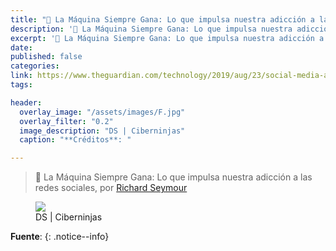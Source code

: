 ```yaml
---
title: "📰 La Máquina Siempre Gana: Lo que impulsa nuestra adicción a las redes sociales"
description: '🤯 La Máquina Siempre Gana: Lo que impulsa nuestra adicción a las redes sociales, por Richard Seymour'
excerpt: '🤯 La Máquina Siempre Gana: Lo que impulsa nuestra adicción a las redes sociales, por Richard Seymour'
date: 
published: false
categories:
link: https://www.theguardian.com/technology/2019/aug/23/social-media-addiction-gambling
tags:

header:
  overlay_image: "/assets/images/F.jpg"
  overlay_filter: "0.2"
  image_description: "DS | Ciberninjas"
  caption: "**Créditos**: "

---
```

> 🤯 La Máquina Siempre Gana: Lo que impulsa nuestra adicción a las redes sociales, por [Richard Seymour](https://twitter.com/leninology)



<figure>
    <a href="/assets/images/Fx636.jpg" class="image-popup"><img src="/assets/images/F.jpg"></a>
    <figcaption>DS | Ciberninjas</figcaption>
</figure>

**Fuente**: [](URL "")
{: .notice--info}